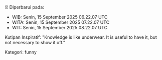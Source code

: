 ⏰ Diperbarui pada:
- WIB: Senin, 15 September 2025 06.22.07 UTC
- WITA: Senin, 15 September 2025 07.22.07 UTC
- WIT: Senin, 15 September 2025 08.22.07 UTC

Kutipan Inspiratif:
"Knowledge is like underwear. It is useful to have it, but not necessary to show it off."


Kategori: funny

